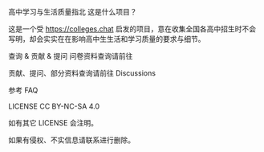 高中学习与生活质量指北
这是什么项目？

这是一个受 https://colleges.chat 启发的项目，意在收集全国各高中招生时不会写明，却会实实在在影响高中生生活和学习质量的要求与细节。

查询 & 贡献 & 提问
问卷资料查询请前往

贡献、提问、部分资料查询请前往 Discussions

参考 FAQ




LICENSE
CC BY-NC-SA 4.0

如有其它 LICENSE 会注明。

如果有侵权、不实信息请联系进行删除。